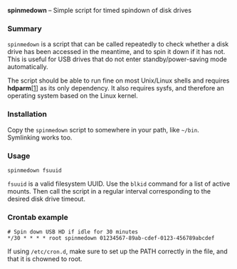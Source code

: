**spinmedown** – Simple script for timed spindown of disk drives


### Summary ###

`spinmedown` is a script that can be called repeatedly to check whether a disk
drive has been accessed in the meantime, and to spin it down if it has not.
This is useful for USB drives that do not enter standby/power-saving
mode automatically.

The script should be able to run fine on most Unix/Linux shells and requires
**hdparm**[[1]] as its only dependency. It also requires sysfs, and therefore
an operating system based on the Linux kernel.


### Installation ###

Copy the `spinmedown` script to somewhere in your path, like `~/bin`.
Symlinking works too.


### Usage ###

    spinmedown fsuuid

`fsuuid` is a valid filesystem UUID. Use the `blkid` command for a list of
active mounts. Then call the script in a regular interval corresponding to the
desired disk drive timeout.


### Crontab example ###

    # Spin down USB HD if idle for 30 minutes
    */30 * * * * root spinmedown 01234567-89ab-cdef-0123-456789abcdef

If using `/etc/cron.d`, make sure to set up the PATH correctly in the file, and
that it is chowned to root.

[1]: https://sourceforge.net/projects/hdparm/
